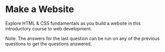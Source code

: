# Make a Website
Explore HTML & CSS fundamentals as you build a website in this introductory course to web development.

Note: The answers for the last question can be run on any of the previous questions to get the questions answered.